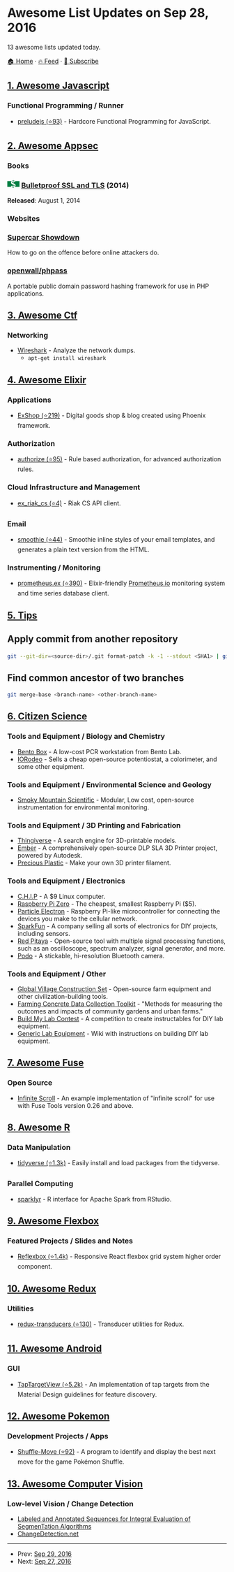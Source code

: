 # Awesome List Updates on Sep 28, 2016

13 awesome lists updated today.

[🏠 Home](/README.md) · [🔥 Feed](https://test.trackawesomelist.com/feed.xml) · [📮 Subscribe](https://trackawesomelist.us17.list-manage.com/subscribe?u=d2f0117aa829c83a63ec63c2f&id=36a103854c)



## [1. Awesome Javascript](/content/sorrycc/awesome-javascript/README.md)

### Functional Programming / Runner

*   [preludejs (⭐93)](https://github.com/alanrsoares/prelude-js) - Hardcore Functional Programming for JavaScript.

## [2. Awesome Appsec](/content/paragonie/awesome-appsec/README.md)

### Books

### ![nonfree](https://github.com/paragonie/awesome-appsec/raw/master/img/nonfree.png) [Bulletproof SSL and TLS](https://www.feistyduck.com/books/bulletproof-ssl-and-tls/) (2014)

**Released**: August 1, 2014

### Websites

### [Supercar Showdown](http://hackyourselffirst.troyhunt.com/)

How to go on the offence before online attackers do.
### [openwall/phpass](http://www.openwall.com/phpass/)

A portable public domain password hashing framework for use in PHP applications.

## [3. Awesome Ctf](/content/apsdehal/awesome-ctf/README.md)

### Networking

*   [Wireshark](https://www.wireshark.org/) - Analyze the network dumps.
    *   `apt-get install wireshark`

## [4. Awesome Elixir](/content/h4cc/awesome-elixir/README.md)

### Applications

*   [ExShop (⭐219)](https://github.com/authentic-pixels/ex-shop) - Digital goods shop & blog created using Phoenix framework.

### Authorization

*   [authorize (⭐95)](https://github.com/jfrolich/authorize) - Rule based authorization, for advanced authorization rules.

### Cloud Infrastructure and Management

*   [ex\_riak\_cs (⭐4)](https://github.com/ayrat555/ex_riak_cs) - Riak CS API client.

### Email

*   [smoothie (⭐44)](https://github.com/jfrolich/smoothie) - Smoothie inline styles of your email templates, and generates a plain text version from the HTML.

### Instrumenting / Monitoring

*   [prometheus.ex (⭐390)](https://github.com/deadtrickster/prometheus.ex) - Elixir-friendly [Prometheus.io](https://prometheus.io) monitoring system and time series database client.

## [5. Tips](/content/git-tips/tips/README.md)
## Apply commit from another repository

```sh
git --git-dir=<source-dir>/.git format-patch -k -1 --stdout <SHA1> | git am -3 -k
```
## Find common ancestor of two branches

```sh
git merge-base <branch-name> <other-branch-name>
```

## [6. Citizen Science](/content/dylanrees/citizen-science/README.md)

### Tools and Equipment / Biology and Chemistry

*   [Bento Box](https://www.bento.bio/) - A low-cost PCR workstation from Bento Lab.
*   [IORodeo](http://iorodeo.com/) - Sells a cheap open-source potentiostat, a colorimeter, and some other equipment.

### Tools and Equipment / Environmental Science and Geology

*   [Smoky Mountain Scientific](http://www.smokymtsci.com/) - Modular, Low cost, open-source instrumentation for environmental monitoring.

### Tools and Equipment / 3D Printing and Fabrication

*   [Thingiverse](https://www.thingiverse.com/) - A search engine for 3D-printable models.
*   [Ember](https://ember.autodesk.com/) - A comprehensively open-source DLP SLA 3D Printer project, powered by Autodesk.
*   [Precious Plastic](https://preciousplastic.com/en/videos/build/extrusion/) - Make your own 3D printer filament.

### Tools and Equipment / Electronics

*   [C.H.I.P](https://getchip.com/pages/chip) - A $9 Linux computer.
*   [Raspberry Pi Zero](https://www.raspberrypi.org/products/pi-zero/) - The cheapest, smallest Raspberry Pi ($5).
*   [Particle Electron](https://www.particle.io/products/hardware/electron-cellular-dev-kit?) - Raspberry Pi-like microcontroller for connecting the devices you make to the cellular network.
*   [SparkFun](https://www.sparkfun.com/) - A company selling all sorts of electronics for DIY projects, including sensors.
*   [Red Pitaya](http://redpitaya.com/) - Open-source tool with multiple signal processing functions, such as an oscilloscope, spectrum analyzer, signal generator, and more.
*   [Podo](http://podolabs.com/#buy) - A stickable, hi-resolution Bluetooth camera.

### Tools and Equipment / Other

*   [Global Village Construction Set](http://opensourceecology.org/gvcs/gvcs-machine-index/) - Open-source farm equipment and other civilization-building tools.
*   [Farming Concrete Data Collection Toolkit](https://farmingconcrete.org/toolkit/) - "Methods for measuring the outcomes and impacts of community gardens and urban farms."
*   [Build My Lab Contest](http://www.instructables.com/contest/buildmylab/) - A competition to create instructables for DIY lab equipment.
*   [Generic Lab Equipment](http://hackteria.org/wiki/Generic_Lab_Equipment) - Wiki with instructions on building DIY lab equipment.

## [7. Awesome Fuse](/content/fuse-compound/awesome-fuse/README.md)

### Open Source

*   [Infinite Scroll](https://bitbucket.org/uzeidurs/fuse-infinite-scroll/) - An example implementation of "infinite scroll" for use with Fuse Tools version 0.26 and above.

## [8. Awesome R](/content/qinwf/awesome-R/README.md)

### Data Manipulation

*   [tidyverse (⭐1.3k)](https://github.com/hadley/tidyverse) - Easily install and load packages from the tidyverse.

### Parallel Computing

*   [sparklyr](http://spark.rstudio.com/) - R interface for Apache Spark from RStudio.

## [9. Awesome Flexbox](/content/afonsopacifer/awesome-flexbox/README.md)

### Featured Projects / Slides and Notes

*   [Reflexbox (⭐1.4k)](https://github.com/jxnblk/reflexbox) - Responsive React flexbox grid system higher order component.

## [10. Awesome Redux](/content/brillout/awesome-redux/README.md)

### Utilities

*   [redux-transducers (⭐130)](https://github.com/acdlite/redux-transducers) - Transducer utilities for Redux.

## [11. Awesome Android](/content/JStumpp/awesome-android/README.md)

### GUI

*   [TapTargetView (⭐5.2k)](https://github.com/KeepSafe/TapTargetView) - An implementation of tap targets from the Material Design guidelines for feature discovery.

## [12. Awesome Pokemon](/content/tobiasbueschel/awesome-pokemon/README.md)

### Development Projects / Apps

*   [Shuffle-Move (⭐92)](https://github.com/Loreinator/Shuffle-Move) - A program to identify and display the best next move for the game Pokémon Shuffle.

## [13. Awesome Computer Vision](/content/jbhuang0604/awesome-computer-vision/README.md)

### Low-level Vision / Change Detection

*   [Labeled and Annotated Sequences for Integral Evaluation of SegmenTation Algorithms](http://www.gti.ssr.upm.es/data/LASIESTA)
*   [ChangeDetection.net](http://www.changedetection.net/)

---

- Prev: [Sep 29, 2016](/content/2016/09/29/README.md)
- Next: [Sep 27, 2016](/content/2016/09/27/README.md)